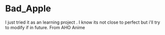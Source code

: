 # Bad_Apple
I just tried it as an learning project . I know its not close to perfect but i'll try to modify if in future.
From AHO Anime
